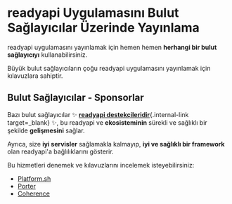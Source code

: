 # readyapi Uygulamasını Bulut Sağlayıcılar Üzerinde Yayınlama

readyapi uygulamasını yayınlamak için hemen hemen **herhangi bir bulut sağlayıcıyı** kullanabilirsiniz.

Büyük bulut sağlayıcıların çoğu readyapi uygulamasını yayınlamak için kılavuzlara sahiptir.

## Bulut Sağlayıcılar - Sponsorlar

Bazı bulut sağlayıcılar ✨ [**readyapi destekçileridir**](../help-readyapi.md#sponsor-the-author){.internal-link target=_blank} ✨, bu readyapi ve **ekosisteminin** sürekli ve sağlıklı bir şekilde **gelişmesini** sağlar.

Ayrıca, size **iyi servisler** sağlamakla kalmayıp, **iyi ve sağlıklı bir framework** olan readyapi'a bağlılıklarını gösterir.

Bu hizmetleri denemek ve kılavuzlarını incelemek isteyebilirsiniz:

* <a href="https://docs.platform.sh/languages/python.html?utm_source=readyapi-signup&utm_medium=banner&utm_campaign=readyapi-signup-June-2023" class="external-link" target="_blank">Platform.sh</a>
* <a href="https://docs.porter.run/language-specific-guides/readyapi" class="external-link" target="_blank">Porter</a>
* <a href="https://docs.withcoherence.com/docs/configuration/frameworks?utm_medium=advertising&utm_source=readyapi&utm_campaign=banner%20january%2024#fast-api-example" class="external-link" target="_blank">Coherence</a>
